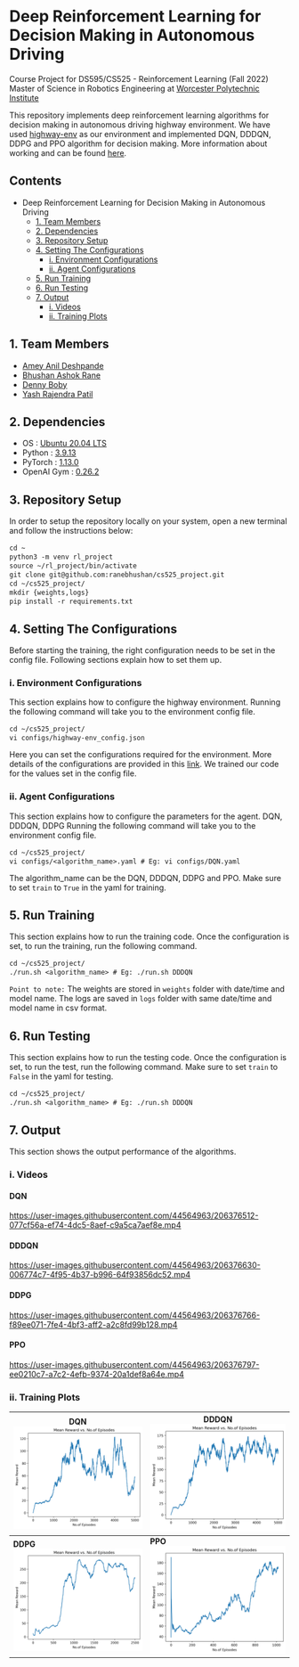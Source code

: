 # Deep Reinforcement Learning for Decision Making in Autonomous Driving
Course Project for DS595/CS525 - Reinforcement Learning (Fall 2022)
Master of Science in Robotics Engineering at [Worcester Polytechnic Institute](https://www.wpi.edu/)

This repository implements deep reinforcement learning algorithms for decision making in autonomous driving highway environment. We have used [highway-env](https://highway-env.readthedocs.io/en/latest/) as our environment and implemented DQN, DDDQN, DDPG and PPO algorithm for decision making. More information about working and can be found [here](https://github.com/ranebhushan/cs525_project/tree/main/docs/document).

## Contents
- Deep Reinforcement Learning for Decision Making in Autonomous Driving
  - [1. Team Members](#1-team-members)
  - [2. Dependencies](#2-dependencies)
  - [3. Repository Setup](#3-repository-setup)
  - [4. Setting The Configurations](#4-setting-the-configurations)
    - [i. Environment Configurations](#i-environment-configurations)
    - [ii. Agent Configurations](#ii-agent-configurations)
  - [5. Run Training](#5-run-training)
  - [6. Run Testing](#6-run-testing)
  - [7. Output](#7-output)
    - [i. Videos](#i-videos)
    - [ii. Training Plots](#ii-training-plots)

## 1. Team Members
- [Amey Anil Deshpande](https://github.com/AmeyDeshpande97)
- [Bhushan Ashok Rane](https://github.com/ranebhushan)
- [Denny Boby](https://github.com/dennyboby)
- [Yash Rajendra Patil](https://github.com/patilyashr)

## 2. Dependencies
- OS : [Ubuntu 20.04 LTS](https://releases.ubuntu.com/20.04/)
- Python : [3.9.13](https://www.python.org/downloads/release/python-3913/)
- PyTorch : [1.13.0](https://pytorch.org/)
- OpenAI Gym : [0.26.2](https://www.gymlibrary.dev/)

## 3. Repository Setup
In order to setup the repository locally on your system, open a new terminal and follow the instructions below:

    cd ~
    python3 -m venv rl_project
    source ~/rl_project/bin/activate
    git clone git@github.com:ranebhushan/cs525_project.git
    cd ~/cs525_project/
    mkdir {weights,logs}
    pip install -r requirements.txt

## 4. Setting The Configurations
Before starting the training, the right configuration needs to be set in the config file. Following sections explain how to set them up.

### i. Environment Configurations
This section explains how to configure the highway environment. Running the following command will take you to the environment config file.

    cd ~/cs525_project/
    vi configs/highway-env_config.json

Here you can set the configurations required for the environment. More details of the configurations are provided in this [link](https://highway-env.readthedocs.io/en/latest/quickstart.html#configuring-an-environment). We trained our code for the values set in the config file.

### ii. Agent Configurations
This section explains how to configure the parameters for the agent. DQN, DDDQN, DDPG Running the following command will take you to the environment config file.

    cd ~/cs525_project/
    vi configs/<algorithm_name>.yaml # Eg: vi configs/DQN.yaml

The algorithm_name can be the DQN, DDDQN, DDPG and PPO. Make sure to set `train` to `True` in the yaml for training.

## 5. Run Training
This section explains how to run the training code. Once the configuration is set, to run the training, run the following command.

    cd ~/cs525_project/
    ./run.sh <algorithm_name> # Eg: ./run.sh DDDQN

`Point to note:` The weights are stored in `weights` folder with date/time and model name. The logs are saved in `logs` folder with same date/time and model name in csv format.

## 6. Run Testing
This section explains how to run the testing code. Once the configuration is set, to run the test, run the following command.
Make sure to set `train` to `False` in the yaml for testing.

    cd ~/cs525_project/
    ./run.sh <algorithm_name> # Eg: ./run.sh DDDQN

## 7. Output
This section shows the output performance of the algorithms.

### i. Videos
#### DQN
https://user-images.githubusercontent.com/44564963/206376512-077cf56a-ef74-4dc5-8aef-c9a5ca7aef8e.mp4
#### DDDQN
https://user-images.githubusercontent.com/44564963/206376630-006774c7-4f95-4b37-b996-64f93856dc52.mp4
#### DDPG
https://user-images.githubusercontent.com/44564963/206376766-f89ee071-7fe4-4bf3-aff2-a2c8fd99b128.mp4
#### PPO
https://user-images.githubusercontent.com/44564963/206376797-ee0210c7-a7c2-4efb-9374-20a1def8a64e.mp4

### ii. Training Plots

| **DQN** <img src="docs/img/DQN_mean_reward.png" width="500"/>   | **DDDQN** <img src="docs/img/DDDQN_mean_reward.png" width="500"/> |
|-----------------------------------------------------------------|-------------------------------------------------------------------|
| **DDPG** <img src="docs/img/DDPG_mean_reward.png" width="500"/> | **PPO** <img src="docs/img/PPO_mean_reward.png" width="500"/>     |
